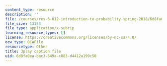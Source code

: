 ```yaml
---
content_type: resource
description: ''
file: /courses/res-6-012-introduction-to-probability-spring-2018/6d8fa0eabac3649ac883d4412a199c50_mHj4A1gh_ws.srt
file_size: 13153
file_type: application/x-subrip
learning_resource_types: []
license: https://creativecommons.org/licenses/by-nc-sa/4.0/
ocw_type: OCWFile
resourcetype: Other
title: 3play caption file
uid: 6d8fa0ea-bac3-649a-c883-d4412a199c50
---
```

